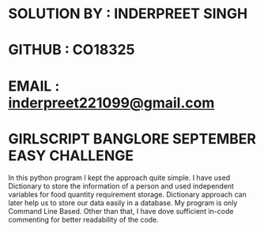 # SOLUTION BY : INDERPREET SINGH 
# GITHUB : CO18325
# EMAIL : inderpreet221099@gmail.com
# GIRLSCRIPT BANGLORE SEPTEMBER EASY CHALLENGE

In this python program I kept the approach quite simple. I have used Dictionary to store the information of a person and used independent variables for food quantity requirement storage. Dictionary approach can later help us to store our data easily in a database. My program is only Command Line Based. Other than that, I have dove sufficient in-code commenting for better readability of the code.
